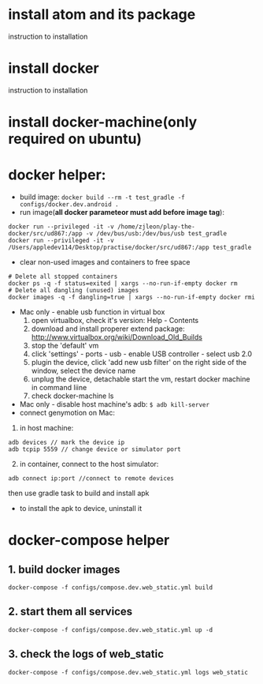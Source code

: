 # install atom and its package
instruction to installation

# install docker
instruction to installation

# install docker-machine(only required on ubuntu)

# docker helper:
* build image:
``docker build --rm -t test_gradle -f configs/docker.dev.android .``
* run image(**all docker parameteor must add before image tag**):
```
docker run --privileged -it -v /home/zjleon/play-the-docker/src/ud867:/app -v /dev/bus/usb:/dev/bus/usb test_gradle
docker run --privileged -it -v /Users/appledev114/Desktop/practise/docker/src/ud867:/app test_gradle
```
* clear non-used images and containers to free space
```
# Delete all stopped containers
docker ps -q -f status=exited | xargs --no-run-if-empty docker rm
# Delete all dangling (unused) images
docker images -q -f dangling=true | xargs --no-run-if-empty docker rmi
```
* Mac only - enable usb function in virtual box
  1. open virtualbox, check it's version: Help - Contents
  2. download and install properer extend package: http://www.virtualbox.org/wiki/Download_Old_Builds
  3. stop the 'default' vm
  4. click 'settings' - ports - usb - enable USB controller - select usb 2.0
  5. plugin the device, click 'add new usb filter' on the right side of the window, select the device name
  6. unplug the device, detachable start the vm, restart docker machine in command liine
  7. check docker-machine ls
* Mac only - disable host machine's adb:
``$ adb kill-server``
* connect genymotion on Mac:
1. in host machine:
```
adb devices // mark the device ip
adb tcpip 5559 // change device or simulator port
```
2. in container, connect to the host simulator:
```
adb connect ip:port //connect to remote devices
```
then use gradle task to build and install apk
* to install the apk to device, uninstall it

# docker-compose helper
## 1. build docker images
``docker-compose -f configs/compose.dev.web_static.yml build``
## 2. start them all services
``docker-compose -f configs/compose.dev.web_static.yml up -d``
## 3. check the logs of web_static
``docker-compose -f configs/compose.dev.web_static.yml logs web_static``
